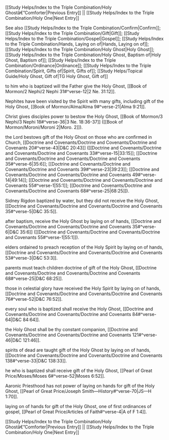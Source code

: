 [[Study Helps/Index to the Triple Combination/Holy Ghostâ€”Comforter|Previous Entry]]  ||  [[Study Helps/Index to the Triple Combination/Holy One|Next Entry]]

 See also [[Study Helps/Index to the Triple Combination/Confirm|Confirm]]; [[Study Helps/Index to the Triple Combination/Gift|Gift]]; [[Study Helps/Index to the Triple Combination/Gospel|Gospel]]; [[Study Helps/Index to the Triple Combination/Hands, Laying on of|Hands, Laying on of]]; [[Study Helps/Index to the Triple Combination/Holy Ghost|Holy Ghost]]; [[Study Helps/Index to the Triple Combination/Holy Ghost, Baptism of|Holy Ghost, Baptism of]]; [[Study Helps/Index to the Triple Combination/Ordinance|Ordinance]]; [[Study Helps/Index to the Triple Combination/Spirit, Gifts of|Spirit, Gifts of]]; [[Study Helps/Topical Guide/Holy Ghost, Gift of|TG Holy Ghost, Gift of]]

 to him who is baptized will the Father give the Holy Ghost, [[Book of Mormon/2 Nephi/2 Nephi 31#^verse-12|2 Ne. 31:12]].

 Nephites have been visited by the Spirit with many gifts, including gift of the Holy Ghost, [[Book of Mormon/Alma/Alma 9#^verse-21|Alma 9:21]].

 Christ gives disciples power to bestow the Holy Ghost, [[Book of Mormon/3 Nephi/3 Nephi 18#^verse-36|3 Ne. 18:36-37]] ([[Book of Mormon/Moroni/Moroni 2|Moro. 2]]).

 the Lord bestows gift of the Holy Ghost on those who are confirmed in Church, [[Doctrine and Covenants/Doctrine and Covenants/Doctrine and Covenants 20#^verse-43|D&C 20:43]] ([[Doctrine and Covenants/Doctrine and Covenants/Doctrine and Covenants 33#^verse-15|33:15]]; [[Doctrine and Covenants/Doctrine and Covenants/Doctrine and Covenants 35#^verse-6|35:6]]; [[Doctrine and Covenants/Doctrine and Covenants/Doctrine and Covenants 39#^verse-23|39:23]]; [[Doctrine and Covenants/Doctrine and Covenants/Doctrine and Covenants 49#^verse-14|49:14]]; [[Doctrine and Covenants/Doctrine and Covenants/Doctrine and Covenants 55#^verse-1|55:1]]; [[Doctrine and Covenants/Doctrine and Covenants/Doctrine and Covenants 68#^verse-25|68:25]]).

 Sidney Rigdon baptized by water, but they did not receive the Holy Ghost, [[Doctrine and Covenants/Doctrine and Covenants/Doctrine and Covenants 35#^verse-5|D&C 35:5]].

 after baptism, receive the Holy Ghost by laying on of hands, [[Doctrine and Covenants/Doctrine and Covenants/Doctrine and Covenants 35#^verse-6|D&C 35:6]] ([[Doctrine and Covenants/Doctrine and Covenants/Doctrine and Covenants 55#^verse-1|55:1]]).

 elders ordained to preach reception of the Holy Spirit by laying on of hands, [[Doctrine and Covenants/Doctrine and Covenants/Doctrine and Covenants 53#^verse-3|D&C 53:3]].

 parents must teach children doctrine of gift of the Holy Ghost, [[Doctrine and Covenants/Doctrine and Covenants/Doctrine and Covenants 68#^verse-25|D&C 68:25]].

 those in celestial glory have received the Holy Spirit by laying on of hands, [[Doctrine and Covenants/Doctrine and Covenants/Doctrine and Covenants 76#^verse-52|D&C 76:52]].

 every soul who is baptized shall receive the Holy Ghost, [[Doctrine and Covenants/Doctrine and Covenants/Doctrine and Covenants 84#^verse-64|D&C 84:64]].

 the Holy Ghost shall be thy constant companion, [[Doctrine and Covenants/Doctrine and Covenants/Doctrine and Covenants 121#^verse-46|D&C 121:46]].

 spirits of dead are taught gift of the Holy Ghost by laying on of hands, [[Doctrine and Covenants/Doctrine and Covenants/Doctrine and Covenants 138#^verse-33|D&C 138:33]].

 he who is baptized shall receive gift of the Holy Ghost, [[Pearl of Great Price/Moses/Moses 6#^verse-52|Moses 6:52]].

 Aaronic Priesthood has not power of laying on hands for gift of the Holy Ghost, [[Pearl of Great Price/Joseph Smith—History#^verse-70|JS—H 1:70]].

 laying on of hands for gift of the Holy Ghost, one of first ordinances of gospel, [[Pearl of Great Price/Articles of Faith#^verse-4|A of F 1:4]].

[[Study Helps/Index to the Triple Combination/Holy Ghostâ€”Comforter|Previous Entry]]  ||  [[Study Helps/Index to the Triple Combination/Holy One|Next Entry]]